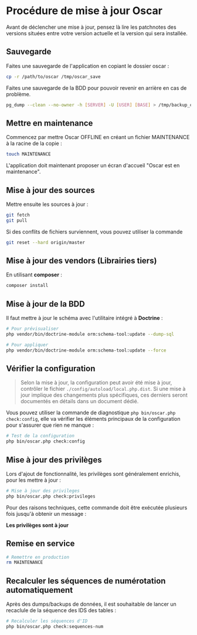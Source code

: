 # Procédure de mise à jour Oscar

Avant de déclencher une mise à jour, pensez là lire les patchnotes des versions situées entre votre version actuelle et la version qui sera installée.

## Sauvegarde

Faites une sauvegarde de l'application en copiant le dossier oscar :

```bash
cp -r /path/to/oscar /tmp/oscar_save
```

Faites une sauvegarde de la BDD pour pouvoir revenir en arrière en cas de problème.

```bash
pg_dump --clean --no-owner -h [SERVER] -U [USER] [BASE] > /tmp/backup_oscar-prod.sql
```

## Mettre en maintenance

Commencez par mettre Oscar OFFLINE en créant un fichier MAINTENANCE à la racine de la copie :

```bash
touch MAINTENANCE
```

L'application doit maintenant proposer un écran d'accueil "Oscar est en maintenance".


## Mise à jour des sources

Mettre ensuite les sources à jour :

```bash
git fetch
git pull
```
Si des conflits de fichiers surviennent, vous pouvez utiliser la commande

```bash
git reset --hard origin/master
```


## Mise à jour des vendors (Librairies tiers)

En utilisant **composer** :

```bash
composer install
```


## Mise à jour de la BDD

Il faut mettre à jour le schéma avec l'utilitaire intégré à **Doctrine** :

```bash
# Pour prévisualiser
php vendor/bin/doctrine-module orm:schema-tool:update --dump-sql

# Pour appliquer
php vendor/bin/doctrine-module orm:schema-tool:update --force
```


## Vérifier la configuration

> Selon la mise à jour, la configuration peut avoir été mise à jour, contrôler le fichier `./config/autoload/local.php.dist`. Si une mise à jour implique des changements plus spécifiques, ces derniers seront documentés en détails dans un document dédié.

Vous pouvez utiliser la commande de diagnostique `php bin/oscar.php check:config`, elle va vérifier les éléments principaux de la configuration pour s'assurer que rien ne manque :

```bash
# Test de la configuration
php bin/oscar.php check:config
```

## Mise à jour des privilèges

Lors d'ajout de fonctionnalité, les privilèges sont généralement enrichis, pour les mettre à jour :

```bash
# Mise à jour des privileges
php bin/oscar.php check:privileges
```

Pour des raisons techniques, cette commande doit être exécutée plusieurs fois jusqu'à obtenir un message :

**Les privilèges sont à jour**


## Remise en service

```bash
# Remettre en production
rm MAINTENANCE
```

## Recalculer les séquences de numérotation automatiquement

Après des dumps/backups de données, il est souhaitable de lancer un recaclule de la séquence des IDS des tables :

```bash
# Recalculer les séquences d'ID
php bin/oscar.php check:sequences-num
```
